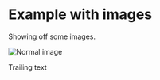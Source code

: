 # Example with images
Showing off some images.

![Normal image](example_imm_1.png "This is a normal image")

Trailing text
